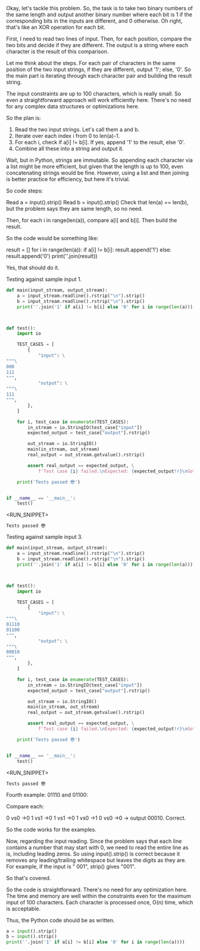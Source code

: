 <think>
Okay, let's tackle this problem. So, the task is to take two binary numbers of the same length and output another binary number where each bit is 1 if the corresponding bits in the inputs are different, and 0 otherwise. Oh right, that's like an XOR operation for each bit.

First, I need to read two lines of input. Then, for each position, compare the two bits and decide if they are different. The output is a string where each character is the result of this comparison.

Let me think about the steps. For each pair of characters in the same position of the two input strings, if they are different, output '1'; else, '0'. So the main part is iterating through each character pair and building the result string.

The input constraints are up to 100 characters, which is really small. So even a straightforward approach will work efficiently here. There's no need for any complex data structures or optimizations here.

So the plan is:

1. Read the two input strings. Let's call them a and b.
2. Iterate over each index i from 0 to len(a)-1.
3. For each i, check if a[i] != b[i]. If yes, append '1' to the result, else '0'.
4. Combine all these into a string and output it.

Wait, but in Python, strings are immutable. So appending each character via a list might be more efficient, but given that the length is up to 100, even concatenating strings would be fine. However, using a list and then joining is better practice for efficiency, but here it's trivial.

So code steps:

Read a = input().strip()
Read b = input().strip()
Check that len(a) == len(b), but the problem says they are same length, so no need.

Then, for each i in range(len(a)), compare a[i] and b[i]. Then build the result.

So the code would be something like:

result = []
for i in range(len(a)):
    if a[i] != b[i]:
        result.append('1')
    else:
        result.append('0')
print(''.join(result))

Yes, that should do it.

Testing against sample input 1.

```python
def main(input_stream, output_stream):
    a = input_stream.readline().rstrip("\n").strip()
    b = input_stream.readline().rstrip("\n").strip()
    print(''.join('1' if a[i] != b[i] else '0' for i in range(len(a))), file=output_stream)



def test():
    import io

    TEST_CASES = [
        {
            "input": \
"""\
000
111
""",
            "output": \
"""\
111
""",
        }, 
    ]

    for i, test_case in enumerate(TEST_CASES):
        in_stream = io.StringIO(test_case["input"])
        expected_output = test_case["output"].rstrip()

        out_stream = io.StringIO()
        main(in_stream, out_stream)
        real_output = out_stream.getvalue().rstrip()

        assert real_output == expected_output, \
            f'Test case {i} failed.\nExpected: {expected_output!r}\nGot: {real_output!r}'

    print('Tests passed 😎')


if __name__ == '__main__':
    test()


```

<RUN_SNIPPET>
```output
Tests passed 😎

```

Testing against sample input 3.

```python
def main(input_stream, output_stream):
    a = input_stream.readline().rstrip("\n").strip()
    b = input_stream.readline().rstrip("\n").strip()
    print(''.join('1' if a[i] != b[i] else '0' for i in range(len(a))), file=output_stream)



def test():
    import io

    TEST_CASES = [
        {
            "input": \
"""\
01110
01100
""",
            "output": \
"""\
00010
""",
        }, 
    ]

    for i, test_case in enumerate(TEST_CASES):
        in_stream = io.StringIO(test_case["input"])
        expected_output = test_case["output"].rstrip()

        out_stream = io.StringIO()
        main(in_stream, out_stream)
        real_output = out_stream.getvalue().rstrip()

        assert real_output == expected_output, \
            f'Test case {i} failed.\nExpected: {expected_output!r}\nGot: {real_output!r}'

    print('Tests passed 😎')


if __name__ == '__main__':
    test()


```

<RUN_SNIPPET>
```output
Tests passed 😎

```

Fourth example: 01110 and 01100:

Compare each:

0 vs0 →0
1 vs1 →0
1 vs1 →0
1 vs0 →1
0 vs0 →0 → output 00010. Correct.

So the code works for the examples.

Now, regarding the input reading. Since the problem says that each line contains a number that may start with 0, we need to read the entire line as is, including leading zeros. So using input().strip() is correct because it removes any leading/trailing whitespace but leaves the digits as they are. For example, if the input is "  001", strip() gives "001".

So that's covered.

So the code is straightforward. There's no need for any optimization here. The time and memory are well within the constraints even for the maximum input of 100 characters. Each character is processed once, O(n) time, which is acceptable.

Thus, the Python code should be as written.
</think>

```python
a = input().strip()
b = input().strip()
print(''.join('1' if a[i] != b[i] else '0' for i in range(len(a))))
```
